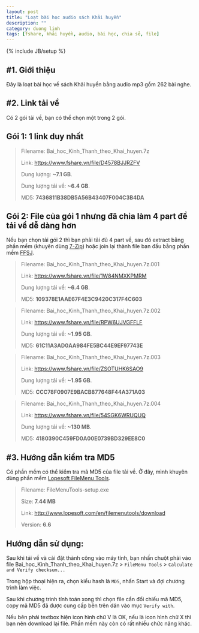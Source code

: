 ```yaml
---
layout: post
title: "Loạt bài học audio sách Khải huyền"
description: ""
category: duong linh
tags: [fshare, khải huyền, audio, bài học, chia sẻ, file]
---
```

{% include JB/setup %}

#1. Giới thiệu
-------------
  Đây là loạt bài học về sách Khải huyền bằng audio mp3 gồm 262 bài nghe.

#2. Link tải về
-------------
  Có 2 gói tải về, bạn có thể chọn một trong 2 gói.

Gói 1: 1 link duy nhất
----------------------

  > Filename: Bai_hoc_Kinh_Thanh_theo_Khai_huyen.7z
  >
  > Link: <https://www.fshare.vn/file/D4578BJJRZFV>
  >
  > Dung lượng: **~7.1 GB**.
  >
  > Dung lượng tải về: **~6.4 GB**.
  >
  > MD5: **7436811B38DB5A56B43407F004C3B4DA**

Gói 2: File của gói 1 nhưng đã chia làm 4 part để tải về dễ dàng hơn
-----------------------
  Nếu bạn chọn tải gói 2 thì bạn phải tải đủ 4 part về, sau đó extract bằng phần mềm (khuyên dùng [7-Zip](http://7-zip.org)) hoặc join lại thành file ban đầu bằng phần mềm [FFSJ](http://www.jaist.ac.jp/~hoangle/filesj/#Download).

  > Filename: Bai_hoc_Kinh_Thanh_theo_Khai_huyen.7z.001
  >
  > Link: <https://www.fshare.vn/file/1W84NMXKPMRM>
  >
  > Dung lượng tải về: **~6.4 GB**.
  >
  > MD5: **109378E1AAE67F4E3C9420C317F4C603**

  > Filename: Bai_hoc_Kinh_Thanh_theo_Khai_huyen.7z.002
  >
  > Link: <https://www.fshare.vn/file/RPW6UJVGFFLF>
  >
  > Dung lượng tải về: **~1.95 GB**.
  >
  > MD5: **61C11A3AD0AA984FE5BC44E9EF97743E**

  > Filename: Bai_hoc_Kinh_Thanh_theo_Khai_huyen.7z.003
  >
  > Link: <https://www.fshare.vn/file/ZSOTUHK6SAO9>
  >
  > Dung lượng tải về: **~1.95 GB**.
  >
  > MD5: **CCC78F0907E9BACB877648F44A371A03**

  > Filename: Bai_hoc_Kinh_Thanh_theo_Khai_huyen.7z.004
  >
  > Link: <https://www.fshare.vn/file/54SGK6WRUQUQ>
  >
  > Dung lượng tải về: **~130 MB**.
  >
  > MD5: **4180390C459FD0A00E0739BD329EE8C0**

#3. Hướng dẫn kiểm tra MD5
-------------
  Có phần mềm có thể kiểm tra mã MD5 của file tải về. Ở đây, mình khuyên dùng phần mềm [Lopesoft FileMenu Tools](http://www.lopesoft.com/en/filemenutools).

  > Filename: FileMenuTools-setup.exe
  >
  > Size: **7.44 MB**
  >
  > Link: <http://www.lopesoft.com/en/filemenutools/download>
  >
  > Version: **6.6**

Hướng dẫn sử dụng:
------------------
  Sau khi tải về và cài đặt thành công vào máy tính, bạn nhấn chuột phải vào file Bai_hoc_Kinh_Thanh_theo_Khai_huyen.7z > `FileMenu Tools` > `Calculate and Verify checksum...`

  Trong hộp thoại hiện ra, chọn kiểu hash là `MD5`, nhấn Start và đợi chương trình làm việc.

  Sau khi chương trình tính toán xong thì chọn file cần đối chiếu mã MD5, copy mã MD5 đã được cung cấp bên trên dán vào mục `Verify with`.

  Nếu bên phải textbox hiện icon hình chữ V là OK, nếu là icon hình chữ X thì bạn nên download lại file.
  Phần mềm này còn có rất nhiều chức năng khác.
